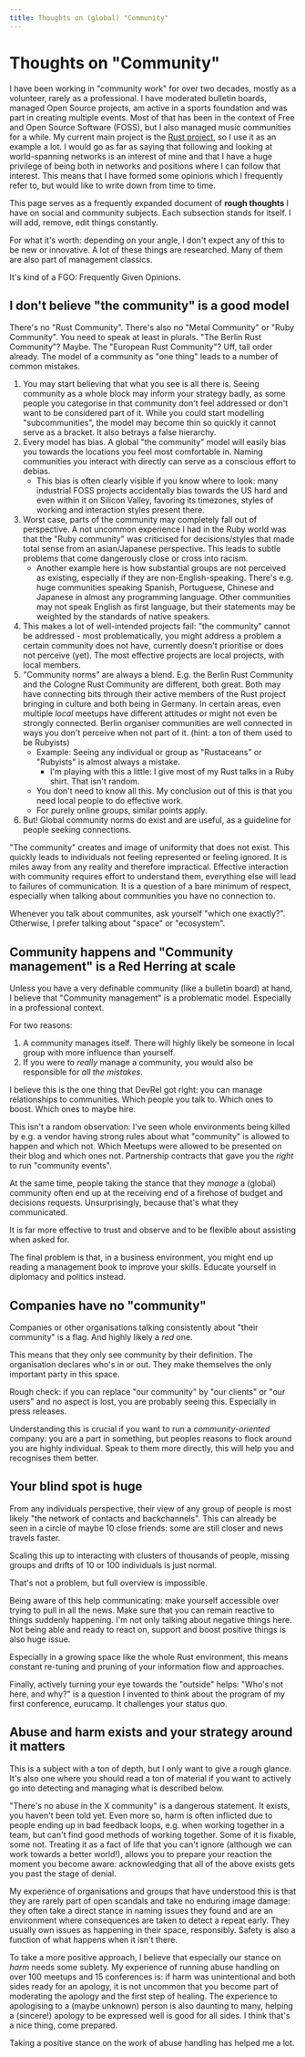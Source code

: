 ```yaml
---
title: Thoughts on (global) "Community"
---
```


# Thoughts on "Community"

I have been working in "community work" for over two decades, mostly as a volunteer, rarely as a professional.
I have moderated bulletin boards, managed Open Source projects, am active in a sports foundation and was part in creating multiple events.
Most of that has been in the context of Free and Open Source Software (FOSS), but I also managed music communities for a while.
My current main project is the [Rust project](https://rust-lang.org), so I use it as an example a lot.
I would go as far as saying that following and looking at world-spanning networks is an interest of mine and that I have a huge privilege of being both in networks and positions where I can follow that interest.
This means that I have formed some opinions which I frequently refer to, but would like to write down from time to time.

This page serves as a frequently expanded document of **rough thoughts** I have on social and community subjects.
Each subsection stands for itself.
I will add, remove, edit things constantly.

For what it's worth: depending on your angle, I don't expect any of this to be new or innovative.
A lot of these things are researched.
Many of them are also part of management classics.

It's kind of a FGO: Frequently Given Opinions.

## I don't believe "the community" is a good model

There's no "Rust Community". There's also no "Metal Community" or "Ruby Community". You need to speak at least in plurals. "The Berlin Rust Community"? Maybe. The "European Rust Community"? Uff, tall order already. The model of a community as "one thing" leads to a number of common mistakes.

1) You may start believing that what you see is all there is. Seeing community as a whole block may inform your strategy badly, as some people you categorise in that community don't feel addressed or don't want to be considered part of it. While you could start modelling "subcommunities", the model may become thin so quickly it cannot serve as a bracket. It also betrays a false hierarchy.
2) Every model has bias. A global "the community" model will easily bias you towards the locations you feel most comfortable in. Naming communities you interact with directly can serve as a conscious effort to debias.
    * This bias is often clearly visible if you know where to look: many industrial FOSS projects accidentally bias towards the US hard and even within it on Silicon Valley, favoring its timezones, styles of working and interaction styles present there.
3) Worst case, parts of the community may completely fall out of perspective. A not uncommon experience I had in the Ruby world was that the "Ruby community" was criticised for decisions/styles that made total sense from an asian/Japanese perspective. This leads to subtle problems that come dangerously close or cross into racism.
    * Another example here is how substantial groups are not perceived as existing, especially if they are non-English-speaking. There's e.g. huge communities speaking Spanish, Portuguese, Chinese and Japanese in almost any programming language. Other communities may not speak English as first language, but their statements may be weighted by the standards of native speakers.
4) This makes a lot of well-intended projects fail: "the community" cannot be addressed - most problematically, you might address a problem a certain community does not have, currently doesn't prioritise or does not perceive (yet). The most effective projects are local projects, with local members.
5) "Community norms" are always a blend. E.g. the Berlin Rust Community and the Cologne Rust Community are different, both great. Both may have connecting bits through their active members of the Rust project bringing in culture and both being in Germany. In certain areas, even multiple _local_ meetups have different attitudes or might not even be strongly connected. Berlin organiser communities are well connected in ways you don't perceive when not part of it. (hint: a ton of them used to be Rubyists)
    * Example: Seeing any individual or group as "Rustaceans" or "Rubyists" is almost always a mistake.
      * I'm playing with this a little: I give most of my Rust talks in a Ruby shirt. That isn't random.
    * You don't need to know all this. My conclusion out of this is that you need local people to do effective work.
    * For purely online groups, similar points apply.
6) But! Global community norms do exist and are useful, as a guideline for people seeking connections.

"The community" creates and image of uniformity that does not exist.
This quickly leads to individuals not feeling represented or feeling ignored.
It is miles away from any reality and therefore impractical.
Effective interaction with community requires effort to understand them, everything else will lead to failures of communication.
It is a question of a bare minimum of respect, especially when talking about communities you have no connection to.

Whenever you talk about communites, ask yourself "which one exactly?".
Otherwise, I prefer talking about "space" or "ecosystem".

## Community happens and "Community management" is a Red Herring at scale

Unless you have a very definable community (like a bulletin board) at hand, I believe that "Community management" is a problematic model.
Especially in a professional context.

For two reasons:

1) A community manages itself. There will highly likely be someone in local group with more influence than yourself.
2) If you were to _really_ manage a community, you would also be responsible for _all the mistakes_.

I believe this is the one thing that DevRel got right: you can manage relationships to communities.
Which people you talk to.
Which ones to boost.
Which ones to maybe hire.

This isn't a random observation: I've seen whole environments being killed by e.g. a vendor having strong rules about what "community" is allowed to happen and which not.
Which Meetups were allowed to be presented on their blog and which ones not.
Partnership contracts that gave you the _right_ to run "community events".

At the same time, people taking the stance that they _manage_ a (global) community often end up at the receiving end of a firehose of budget and decisions requests.
Unsurprisingly, because that's what they communicated.

It is far more effective to trust and observe and to be flexible about assisting when asked for.

The final problem is that, in a business environment, you might end up reading a management book to improve your skills.
Educate yourself in diplomacy and politics instead.

## Companies have no "community"

Companies or other organisations talking consistently about "their community" is a flag.
And highly likely a _red_ one.

This means that they only see community by their definition.
The organisation declares who's in or out.
They make themselves the only important party in this space.

Rough check: if you can replace "our community" by "our clients" or "our users" and no aspect is lost, you are probably seeing this.
Especially in press releases.

Understanding this is crucial if you want to run a _community-oriented_ company: you are a part in something, but peoples reasons to flock around you are highly individual.
Speak to them more directly, this will help you and recognises them better.

## Your blind spot is huge

From any individuals perspective, their view of any group of people is most likely "the network of contacts and backchannels".
This can already be seen in a circle of maybe 10 close friends: some are still closer and news travels faster.

Scaling this up to interacting with clusters of thousands of people,
missing groups and drifts of 10 or 100 individuals is just normal.

That's not a problem, but full overview is impossible.

Being aware of this help communicating: make yourself accessible over trying to pull in all the news.
Make sure that you can remain reactive to things suddenly happening.
I'm not only talking about negative things here.
Not being able and ready to react on, support and boost positive things is also huge issue.

Especially in a growing space like the whole Rust environment, this means constant re-tuning and pruning of your information flow and approaches.

Finally, actively turning your eye towards the "outside" helps: "Who's not here, and why?" is a question I invented to think about the program of my first conference, eurucamp.
It challenges your status quo.

## Abuse and harm exists and your strategy around it matters

This is a subject with a ton of depth, but I only want to give a rough glance.
It's also one where you should read a ton of material if you want to actively go into detecting and managing what is described below.

"There's no abuse in the X community" is a dangerous statement.
It exists, you haven't been told yet.
Even more so, harm is often inflicted due to people ending up in bad feedback loops, e.g. when working together in a team, but can't find good methods of working together.
Some of it is fixable, some not.
Treating it as a fact of life that you can't ignore (although we can work towards a better world!), allows you to prepare your reaction the moment you become aware: acknowledging that all of the above exists gets you past the stage of denial.

My experience of organisations and groups that have understood this is that they are rarely part of open scandals and take no enduring image damage: they often take a direct stance in naming issues they found and are an environment where consequences are taken to detect a repeat early.
They usually own issues as happening in their space, responsibly.
Safety is also a function of what happens when it isn't there.

To take a more positive approach, I believe that especially our stance on _harm_ needs some sublety.
My experience of running abuse handling on over 100 meetups and 15 conferences is: if harm was unintentional and both sides ready for an apology, it is not uncommon that you become part of moderating the apology and the first step of healing.
The experience to apologising to a (maybe unknown) person is also daunting to many, helping a (sincere!) apology to be expressed well is good for all sides.
I think that's a nice thing, come prepared.

Taking a positive stance on the work of abuse handling has helped me a lot.